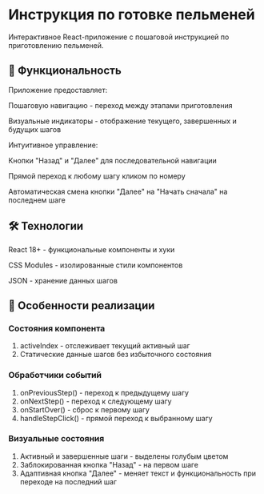 # Инструкция по готовке пельменей

Интерактивное React-приложение с пошаговой инструкцией по приготовлению пельменей.

## 🚀 Функциональность

Приложение предоставляет:

Пошаговую навигацию - переход между этапами приготовления

Визуальные индикаторы - отображение текущего, завершенных и будущих шагов

Интуитивное управление:

Кнопки "Назад" и "Далее" для последовательной навигации

Прямой переход к любому шагу кликом по номеру

Автоматическая смена кнопки "Далее" на "Начать сначала" на последнем шаге

## 🛠 Технологии

React 18+ - функциональные компоненты и хуки

CSS Modules - изолированные стили компонентов

JSON - хранение данных шагов

## 🎯 Особенности реализации

### Состояния компонента

1. activeIndex - отслеживает текущий активный шаг
2. Статические данные шагов без избыточного состояния

### Обработчики событий

1. onPreviousStep() - переход к предыдущему шагу
2. onNextStep() - переход к следующему шагу
3. onStartOver() - сброс к первому шагу
4. handleStepClick() - прямой переход к выбранному шагу

### Визуальные состояния

1. Активный и завершенные шаги - выделены голубым цветом
2. Заблокированная кнопка "Назад" - на первом шаге
3. Адаптивная кнопка "Далее" - меняет текст и функциональность при переходе на последний шаг
